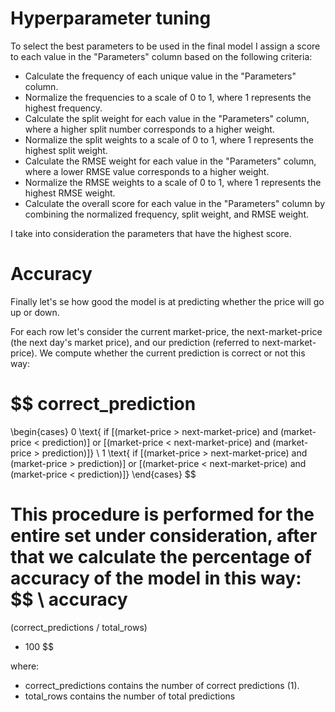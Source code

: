 # Hyperparameter tuning
To select the best parameters to be used in the final model I assign a score to each value in the "Parameters" column based on the following criteria:
* Calculate the frequency of each unique value in the "Parameters" column.
* Normalize the frequencies to a scale of 0 to 1, where 1 represents the highest frequency.
* Calculate the split weight for each value in the "Parameters" column, where a higher split number corresponds to a higher weight.
* Normalize the split weights to a scale of 0 to 1, where 1 represents the highest split weight.
* Calculate the RMSE weight for each value in the "Parameters" column, where a lower RMSE value corresponds to a higher weight.
* Normalize the RMSE weights to a scale of 0 to 1, where 1 represents the highest RMSE weight.
* Calculate the overall score for each value in the "Parameters" column by combining the normalized frequency, split weight, and RMSE weight.

I take into consideration the parameters that have the highest score.


# Accuracy
Finally let's se how good the model is at predicting whether the price will go up or down. 

For each row let's consider the current market-price, the next-market-price (the next day's market price), and our prediction (referred to next-market-price).
We compute whether the current prediction is correct or not this way:

$$ 
correct\_prediction
= 
\begin{cases}
0 \text{ if [(market-price > next-market-price) and (market-price < prediction)] or [(market-price < next-market-price) and (market-price > prediction)]} \\
1 \text{ if [(market-price > next-market-price) and (market-price > prediction)] or [(market-price < next-market-price) and (market-price < prediction)]}
\end{cases}
$$

This procedure is performed for the entire set under consideration, after that we calculate the percentage of accuracy of the model in this way:
$$
\\ 
accuracy 
= 
(correct\_predictions / total\_rows) 
* 100
$$

where:
* correct\_predictions contains the number of correct predictions (1).
* total\_rows contains the number of total predictions
